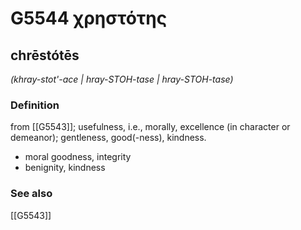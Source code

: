 # G5544 χρηστότης

## chrēstótēs

_(khray-stot'-ace | hray-STOH-tase | hray-STOH-tase)_

### Definition

from [[G5543]]; usefulness, i.e., morally, excellence (in character or demeanor); gentleness, good(-ness), kindness.

- moral goodness, integrity
- benignity, kindness

### See also

[[G5543]]


